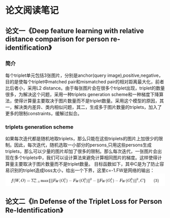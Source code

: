 # 论文阅读笔记
## 论文一《Deep feature learning with relative distance comparison for person re-identification》
### 简介
每个triplet单元包括3张图片，分别是anchor(query image),positive,negative，目的是使每个triplet中matched pair和mismatched pair的相对距离最大化，前者比后者小，采用L2 distance。由于每张图片会在很多个triplet出现，triplet的数量很多，为解决这个问题，采用一种triplets generation scheme和一种梯度下降算法，使得计算量主要取决于图片数量而不是triplet数量。采用这个模型的原因，其一，解决类内差异、类内相似问题，其二，生成多于图片数量的triplets，加入了更多的限制constraints，缓解过拟合。
### triplets generation scheme
如果每次迭代都是随机地取triplets，那么只能在这些triplets的图片上加很少的限制。因此，每次迭代，随机选取一小部分的persons,只用这些persons生成triplets，那么可以少量的图片却加了很多的限制。那么每次迭代，一张图片会出现在多个triplets中，我们可以设计算法来避免计算相同图片的梯度。这样使得计算量主要取决于图片数量而不是triplet数量。
目标函数如下，其中C是为了防止容易识别的triplet造成loss太小，给出一个下界，这里c=-1.FW是网络的输出：
![](https://github.com/Tianlukr/AI_Together/blob/master/Yang/f.PNG)
## 论文二《In Defense of the Triplet Loss for Person Re-Identification》
